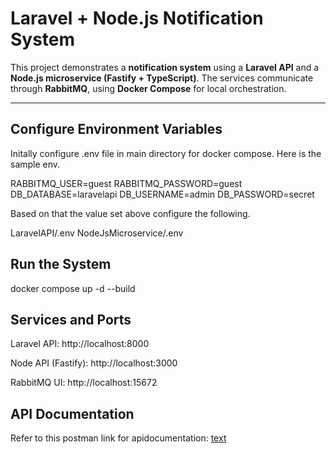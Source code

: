 # Laravel + Node.js Notification System

This project demonstrates a **notification system** using a **Laravel API** and a **Node.js microservice (Fastify + TypeScript)**. The services communicate through **RabbitMQ**, using **Docker Compose** for local orchestration.

---

## Configure Environment Variables

Initally configure .env file in main directory for docker compose. Here is the sample env.

RABBITMQ_USER=guest
RABBITMQ_PASSWORD=guest
DB_DATABASE=laravelapi
DB_USERNAME=admin
DB_PASSWORD=secret

Based on that the value set above configure the following.

LaravelAPI/.env
NodeJsMicroservice/.env


## Run the System

docker compose up -d --build

## Services and Ports

Laravel API: http://localhost:8000

Node API (Fastify): http://localhost:3000

RabbitMQ UI: http://localhost:15672 


## API Documentation

Refer to this postman link for apidocumentation: [text](https://www.postman.com/moviementor/globalyhub/request/7iol3lx/publish-notifications)